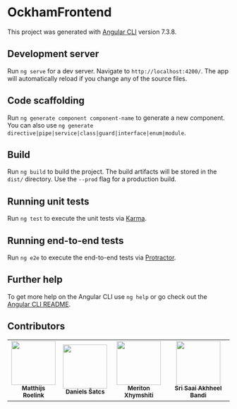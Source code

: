 # OckhamFrontend

This project was generated with [Angular CLI](https://github.com/angular/angular-cli) version 7.3.8.

## Development server

Run `ng serve` for a dev server. Navigate to `http://localhost:4200/`. The app will automatically reload if you change any of the source files.

## Code scaffolding

Run `ng generate component component-name` to generate a new component. You can also use `ng generate directive|pipe|service|class|guard|interface|enum|module`.

## Build

Run `ng build` to build the project. The build artifacts will be stored in the `dist/` directory. Use the `--prod` flag for a production build.

## Running unit tests

Run `ng test` to execute the unit tests via [Karma](https://karma-runner.github.io).

## Running end-to-end tests

Run `ng e2e` to execute the end-to-end tests via [Protractor](http://www.protractortest.org/).

## Further help

To get more help on the Angular CLI use `ng help` or go check out the [Angular CLI README](https://github.com/angular/angular-cli/blob/master/README.md).

## Contributors

<table>
    <tr>
        <td align="center"><a href="https://gitlab.com/Matthiti"><img src="https://gitlab.com/uploads/-/system/user/avatar/3211486/avatar.png" width="100px;" alt=""/><br/><sub><b>Matthijs Roelink</b></sub></a></td>
        <td align="center"><a href="https://gitlab.com/shatz.dan"><img src="https://secure.gravatar.com/avatar/5dd197015955776328de49e84e55cdbb?s=800&d=identicon" width="100px;" alt=""/><br/><sub><b>Daniels Šatcs</b></sub></a></td>
        <td align="center"><a href="https://gitlab.com/meritonii1998"><img src="https://secure.gravatar.com/avatar/f2b522af6b516c7b8bcb9efdaf16c94d?s=180&d=identicon" width="100px;" alt=""/><br/><sub><b>Meriton Xhymshiti</b></sub><a></td>
        <td align="center"><a href="https://gitlab.com/s.s.a.bandi"><img src="https://secure.gravatar.com/avatar/1642a5b74a08c06786b09a9df52702c0?s=180&d=identicon" width="100px;" alt=""/><br/><sub><b>Sri Saai Akhheel Bandi</b></sub></a></td>
    </tr>
</table>